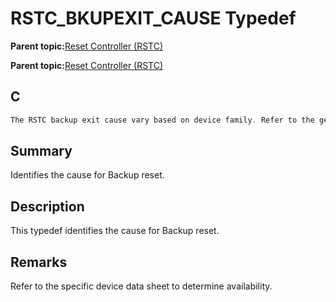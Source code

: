 # RSTC\_BKUPEXIT\_CAUSE Typedef

**Parent topic:**[Reset Controller \(RSTC\)](GUID-64650842-189A-486F-975A-6C6DCFD690B0.md)

**Parent topic:**[Reset Controller \(RSTC\)](GUID-DA969B98-8F39-4B36-A38A-EE5B004E7CA6.md)

## C

```c
The RSTC backup exit cause vary based on device family. Refer to the generated header file for the actual RSTC backup exit cause types and values.
```

## Summary

Identifies the cause for Backup reset.

## Description

This typedef identifies the cause for Backup reset.

## Remarks

Refer to the specific device data sheet to determine availability.

